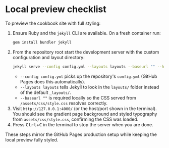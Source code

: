 # Local preview checklist

To preview the cookbook site with full styling:

1. Ensure Ruby and the `jekyll` CLI are available. On a fresh container run:
   ```sh
   gem install bundler jekyll
   ```
2. From the repository root start the development server with the custom configuration and layout directory:
   ```sh
   jekyll serve --config config.yml --layouts layouts --baseurl "" --host 0.0.0.0
   ```
   * `--config config.yml` picks up the repository's `config.yml` (GitHub Pages does this automatically).
   * `--layouts layouts` tells Jekyll to look in the `layouts/` folder instead of the default `_layouts/`.
   * `--baseurl ""` is required locally so the CSS served from `/assets/css/style.css` resolves correctly.
3. Visit `http://127.0.0.1:4000/` (or the host/port shown in the terminal). You should see the gradient page background and styled typography from `assets/css/style.css`, confirming the CSS was loaded.
4. Press <kbd>Ctrl</kbd>+<kbd>C</kbd> in the terminal to stop the server when you are done.

These steps mirror the GitHub Pages production setup while keeping the local preview fully styled.
